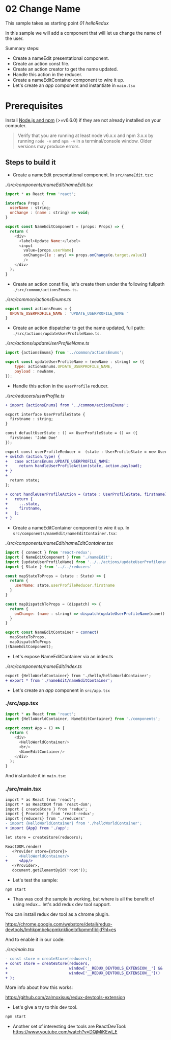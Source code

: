 # 02 Change Name

This sample takes as starting point _01 helloRedux_

In this sample we will add a component that will let us change the name of the
user.

Summary steps:

- Create a nameEdit presentational component.
- Create an action const file.
- Create an action creator to get the name updated.
- Handle this action in the reducer.
- Create a nameEditContainer component to wire it up.
- Let's create an _app_ component and instantiate in `main.tsx`

# Prerequisites

Install [Node.js and npm](https://nodejs.org/en/) (>=v6.6.0) if they are not already installed on your computer.

> Verify that you are running at least node v6.x.x and npm 3.x.x by running `node -v` and `npm -v` in a terminal/console window. Older versions may produce errors.

## Steps to build it

- Create a nameEdit presentational component. In `src/nameEdit.tsx`:

_./src/components/nameEdit/nameEdit.tsx_

```javascript
import * as React from 'react';

interface Props {
  userName : string;
  onChange : (name : string) => void;
}

export const NameEditComponent = (props: Props) => {
  return (
    <div>
      <label>Update Name:</label>
      <input
        value={props.userName}
        onChange={(e : any) => props.onChange(e.target.value)}
        />
    </div>
  );
}
```

- Create an action const file, let's create them under the following
fullpath `./src/common/actionsEnums.ts`.

_./src/common/actionsEnums.ts_
```javascript
export const actionsEnums = {
  UPDATE_USERPROFILE_NAME : 'UPDATE_USERPROFILE_NAME '
}
```

- Create an action dispatcher to get the name updated, full path:
`./src/actions/updateUserProfileName.ts`.

_./src/actions/updateUserProfileName.ts_

```javascript
import {actionsEnums} from '../common/actionsEnums';

export const updateUserProfileName = (newName : string) => ({  
    type: actionsEnums.UPDATE_USERPROFILE_NAME,
    payload : newName,  
});
```

- Handle this action in the `userProfile` reducer.

_./src/reducers/userProfile.ts_

```diff
+ import {actionsEnums} from '../common/actionsEnums';

export interface UserProfileState {
  firstname : string;
}

const defaultUserState : () => UserProfileState = () => ({
  firstname: 'John Doe'
});

export const userProfileReducer =  (state : UserProfileState = new UserProfileState(), action) => {
+ switch (action.type) {
+   case actionsEnums.UPDATE_USERPROFILE_NAME:
+     return handleUserProfileAction(state, action.payload);
+ }
+
  return state;
};

+ const handleUserProfileAction = (state : UserProfileState, firstname) => {
+   return {
+     ...state,
+     firstname,
+   };
+ }

```

- Create a nameEditContainer component to wire it up. In `src/components/nameEdit/nameEditContainer.tsx`:

_./src/components/nameEdit/nameEditContainer.tsx_

```javascript
import { connect } from 'react-redux';
import { NameEditComponent } from './nameEdit';
import {updateUserProfileName} from '../../actions/updateUserProfilename';
import { State } from '../../reducers'

const mapStateToProps = (state : State) => {
  return {
    userName: state.userProfileReducer.firstname
  }
}

const mapDispatchToProps = (dispatch) => {
  return {
    onChange: (name : string) => dispatch(updateUserProfileName(name))
  }
}

export const NameEditContainer = connect(
  mapStateToProps,
  mapDispatchToProps
)(NameEditComponent);
```

- Let's expose NameEditContainer via an index.ts

_./src/components/nameEdit/index.ts_

```diff
export {HelloWorldContainer} from './hello/helloWorldContainer';
+ export * from './nameEdit/nameEditContainer';
```


- Let's create an _app_ component in `src/app.tsx`

### ./src/app.tsx
```javascript
import * as React from 'react';
import {HelloWorldContainer, NameEditContainer} from './components';

export const App = () => {
  return (
    <div>
      <HelloWorldContainer/>
      <br/>
      <NameEditContainer/>
    </div>
  );
}
```
And instantiate it in `main.tsx`:

### ./src/main.tsx
```diff
import * as React from 'react';
import * as ReactDOM from 'react-dom';
import { createStore } from 'redux';
import { Provider } from 'react-redux';
import {reducers} from './reducers'
- import {HelloWorldContainer} from './helloWorldContainer';
+ import {App} from './app';

let store = createStore(reducers);

ReactDOM.render(
   <Provider store={store}>
-     <HelloWorldContainer/>
+     <App/>
   </Provider>,
   document.getElementById('root'));

```

- Let's test the sample:

```
npm start
```

- Thas was cool the sample is working, but where is all the benefit of using redux... let's 
add redux dev tool support.

You can install redux dev tool as a chrome plugin.

https://chrome.google.com/webstore/detail/redux-devtools/lmhkpmbekcpmknklioeibfkpmmfibljd?hl=es

And to enable it in our code:

_./src/main.tsx_

```diff
- const store = createStore(reducers);
+ const store = createStore(reducers,
+                           window['__REDUX_DEVTOOLS_EXTENSION__'] && 
+                           window['__REDUX_DEVTOOLS_EXTENSION__']()
+ );

```

More info about how this works:

https://github.com/zalmoxisus/redux-devtools-extension

- Let's give a try to this dev tool.

```bash
npm start
``` 

- Another set of interesting dev tools are ReactDevTool: https://www.youtube.com/watch?v=DQjMiKEwl_E


